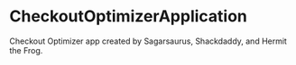 CheckoutOptimizerApplication
=================
Checkout Optimizer app created by Sagarsaurus, Shackdaddy, and Hermit the Frog.
